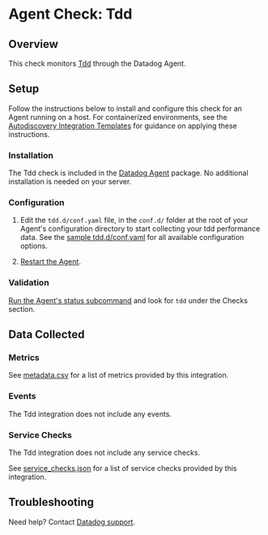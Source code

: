 # Agent Check: Tdd

## Overview

This check monitors [Tdd][1] through the Datadog Agent.

## Setup

Follow the instructions below to install and configure this check for an Agent running on a host. For containerized environments, see the [Autodiscovery Integration Templates][3] for guidance on applying these instructions.

### Installation

The Tdd check is included in the [Datadog Agent][2] package.
No additional installation is needed on your server.

### Configuration

1. Edit the `tdd.d/conf.yaml` file, in the `conf.d/` folder at the root of your Agent's configuration directory to start collecting your tdd performance data. See the [sample tdd.d/conf.yaml][4] for all available configuration options.

2. [Restart the Agent][5].

### Validation

[Run the Agent's status subcommand][6] and look for `tdd` under the Checks section.

## Data Collected

### Metrics

See [metadata.csv][7] for a list of metrics provided by this integration.

### Events

The Tdd integration does not include any events.

### Service Checks

The Tdd integration does not include any service checks.

See [service_checks.json][8] for a list of service checks provided by this integration.

## Troubleshooting

Need help? Contact [Datadog support][9].


[1]: **LINK_TO_INTEGRATION_SITE**
[2]: https://app.datadoghq.com/account/settings#agent
[3]: https://docs.datadoghq.com/agent/kubernetes/integrations/
[4]: https://github.com/DataDog/integrations-core/blob/master/tdd/datadog_checks/tdd/data/conf.yaml.example
[5]: https://docs.datadoghq.com/agent/guide/agent-commands/#start-stop-and-restart-the-agent
[6]: https://docs.datadoghq.com/agent/guide/agent-commands/#agent-status-and-information
[7]: https://github.com/DataDog/integrations-core/blob/master/tdd/metadata.csv
[8]: https://github.com/DataDog/integrations-core/blob/master/tdd/assets/service_checks.json
[9]: https://docs.datadoghq.com/help/
